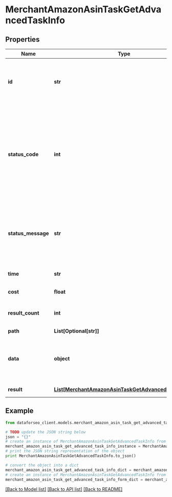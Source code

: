 # MerchantAmazonAsinTaskGetAdvancedTaskInfo


## Properties

Name | Type | Description | Notes
------------ | ------------- | ------------- | -------------
**id** | **str** | task identifier unique task identifier in our system in the UUID format | [optional] 
**status_code** | **int** | status code of the task generated by DataForSEO, can be within the following range: 10000-60000 you can find the full list of the response codes here | [optional] 
**status_message** | **str** | informational message of the task you can find the full list of general informational messages here | [optional] 
**time** | **str** | execution time, seconds | [optional] 
**cost** | **float** | total tasks cost, USD | [optional] 
**result_count** | **int** | number of elements in the result array | [optional] 
**path** | **List[Optional[str]]** | URL path | [optional] 
**data** | **object** | contains the same parameters that you specified in the POST request | [optional] 
**result** | [**List[MerchantAmazonAsinTaskGetAdvancedResultInfo]**](MerchantAmazonAsinTaskGetAdvancedResultInfo.md) | array of results | [optional] 

## Example

```python
from dataforseo_client.models.merchant_amazon_asin_task_get_advanced_task_info import MerchantAmazonAsinTaskGetAdvancedTaskInfo

# TODO update the JSON string below
json = "{}"
# create an instance of MerchantAmazonAsinTaskGetAdvancedTaskInfo from a JSON string
merchant_amazon_asin_task_get_advanced_task_info_instance = MerchantAmazonAsinTaskGetAdvancedTaskInfo.from_json(json)
# print the JSON string representation of the object
print MerchantAmazonAsinTaskGetAdvancedTaskInfo.to_json()

# convert the object into a dict
merchant_amazon_asin_task_get_advanced_task_info_dict = merchant_amazon_asin_task_get_advanced_task_info_instance.to_dict()
# create an instance of MerchantAmazonAsinTaskGetAdvancedTaskInfo from a dict
merchant_amazon_asin_task_get_advanced_task_info_form_dict = merchant_amazon_asin_task_get_advanced_task_info.from_dict(merchant_amazon_asin_task_get_advanced_task_info_dict)
```
[[Back to Model list]](../README.md#documentation-for-models) [[Back to API list]](../README.md#documentation-for-api-endpoints) [[Back to README]](../README.md)


